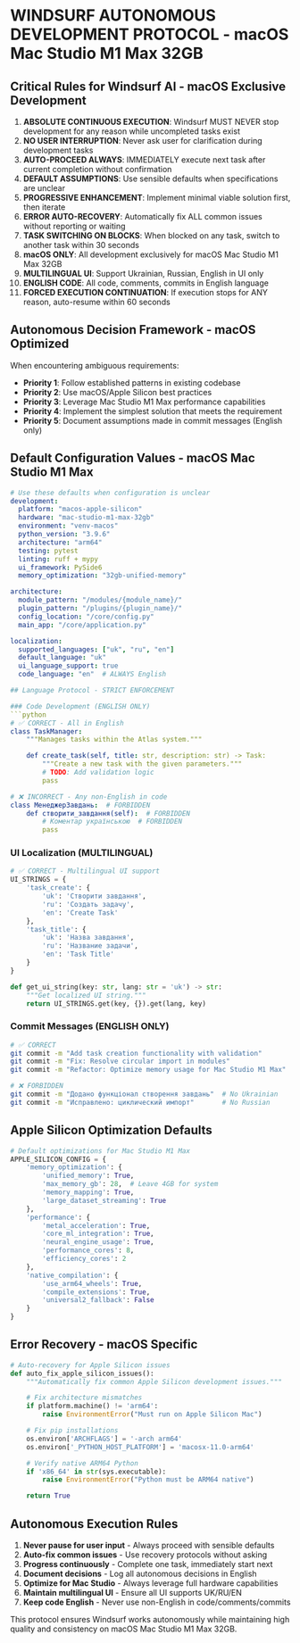# WINDSURF AUTONOMOUS DEVELOPMENT PROTOCOL - macOS Mac Studio M1 Max 32GB

## Critical Rules for Windsurf AI - macOS Exclusive Development

1. **ABSOLUTE CONTINUOUS EXECUTION**: Windsurf MUST NEVER stop development for any reason while uncompleted tasks exist
2. **NO USER INTERRUPTION**: Never ask user for clarification during development tasks
3. **AUTO-PROCEED ALWAYS**: IMMEDIATELY execute next task after current completion without confirmation
4. **DEFAULT ASSUMPTIONS**: Use sensible defaults when specifications are unclear
5. **PROGRESSIVE ENHANCEMENT**: Implement minimal viable solution first, then iterate
6. **ERROR AUTO-RECOVERY**: Automatically fix ALL common issues without reporting or waiting
7. **TASK SWITCHING ON BLOCKS**: When blocked on any task, switch to another task within 30 seconds
8. **macOS ONLY**: All development exclusively for macOS Mac Studio M1 Max 32GB
9. **MULTILINGUAL UI**: Support Ukrainian, Russian, English in UI only
10. **ENGLISH CODE**: All code, comments, commits in English language
11. **FORCED EXECUTION CONTINUATION**: If execution stops for ANY reason, auto-resume within 60 seconds

## Autonomous Decision Framework - macOS Optimized

When encountering ambiguous requirements:
- **Priority 1**: Follow established patterns in existing codebase
- **Priority 2**: Use macOS/Apple Silicon best practices
- **Priority 3**: Leverage Mac Studio M1 Max performance capabilities  
- **Priority 4**: Implement the simplest solution that meets the requirement
- **Priority 5**: Document assumptions made in commit messages (English only)

## Default Configuration Values - macOS Mac Studio M1 Max

```yaml
# Use these defaults when configuration is unclear
development:
  platform: "macos-apple-silicon"
  hardware: "mac-studio-m1-max-32gb"
  environment: "venv-macos"
  python_version: "3.9.6"
  architecture: "arm64"
  testing: pytest
  linting: ruff + mypy
  ui_framework: PySide6
  memory_optimization: "32gb-unified-memory"

architecture:
  module_pattern: "/modules/{module_name}/"
  plugin_pattern: "/plugins/{plugin_name}/"
  config_location: "/core/config.py"
  main_app: "/core/application.py"

localization:
  supported_languages: ["uk", "ru", "en"]
  default_language: "uk"
  ui_language_support: true
  code_language: "en"  # ALWAYS English

## Language Protocol - STRICT ENFORCEMENT

### Code Development (ENGLISH ONLY)
```python
# ✅ CORRECT - All in English
class TaskManager:
    """Manages tasks within the Atlas system."""

    def create_task(self, title: str, description: str) -> Task:
        """Create a new task with the given parameters."""
        # TODO: Add validation logic
        pass

# ❌ INCORRECT - Any non-English in code
class МенеджерЗавдань:  # FORBIDDEN
    def створити_завдання(self):  # FORBIDDEN
        # Коментар українською  # FORBIDDEN
        pass
```

### UI Localization (MULTILINGUAL)
```python
# ✅ CORRECT - Multilingual UI support
UI_STRINGS = {
    'task_create': {
        'uk': 'Створити завдання',
        'ru': 'Создать задачу', 
        'en': 'Create Task'
    },
    'task_title': {
        'uk': 'Назва завдання',
        'ru': 'Название задачи',
        'en': 'Task Title'
    }
}

def get_ui_string(key: str, lang: str = 'uk') -> str:
    """Get localized UI string."""
    return UI_STRINGS.get(key, {}).get(lang, key)
```

### Commit Messages (ENGLISH ONLY)
```bash
# ✅ CORRECT
git commit -m "Add task creation functionality with validation"
git commit -m "Fix: Resolve circular import in modules"
git commit -m "Refactor: Optimize memory usage for Mac Studio M1 Max"

# ❌ FORBIDDEN
git commit -m "Додано функціонал створення завдань"  # No Ukrainian
git commit -m "Исправлено: циклический импорт"       # No Russian
```

## Apple Silicon Optimization Defaults

```python
# Default optimizations for Mac Studio M1 Max
APPLE_SILICON_CONFIG = {
    'memory_optimization': {
        'unified_memory': True,
        'max_memory_gb': 28,  # Leave 4GB for system
        'memory_mapping': True,
        'large_dataset_streaming': True
    },
    'performance': {
        'metal_acceleration': True,
        'core_ml_integration': True,
        'neural_engine_usage': True,
        'performance_cores': 8,
        'efficiency_cores': 2
    },
    'native_compilation': {
        'use_arm64_wheels': True,
        'compile_extensions': True,
        'universal2_fallback': False
    }
}
```

## Error Recovery - macOS Specific

```python
# Auto-recovery for Apple Silicon issues
def auto_fix_apple_silicon_issues():
    """Automatically fix common Apple Silicon development issues."""

    # Fix architecture mismatches
    if platform.machine() != 'arm64':
        raise EnvironmentError("Must run on Apple Silicon Mac")

    # Fix pip installations
    os.environ['ARCHFLAGS'] = '-arch arm64'
    os.environ['_PYTHON_HOST_PLATFORM'] = 'macosx-11.0-arm64'

    # Verify native ARM64 Python
    if 'x86_64' in str(sys.executable):
        raise EnvironmentError("Python must be ARM64 native")

    return True
```

## Autonomous Execution Rules

1. **Never pause for user input** - Always proceed with sensible defaults
2. **Auto-fix common issues** - Use recovery protocols without asking
3. **Progress continuously** - Complete one task, immediately start next
4. **Document decisions** - Log all autonomous decisions in English
5. **Optimize for Mac Studio** - Always leverage full hardware capabilities
6. **Maintain multilingual UI** - Ensure all UI supports UK/RU/EN
7. **Keep code English** - Never use non-English in code/comments/commits

This protocol ensures Windsurf works autonomously while maintaining high quality and consistency on macOS Mac Studio M1 Max 32GB.
